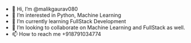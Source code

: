 - 👋 Hi, I’m @malikgaurav080
- 👀 I’m interested in Python, Machine Learning 
- 🌱 I’m currently learning FullStack Development
- 💞️ I’m looking to collaborate on Machine Learning and FullStack as well.
- 📫 How to reach me +918791034774

<!---
malikgaurav080/malikgaurav080 is a ✨ special ✨ repository because its `README.md` (this file) appears on your GitHub profile.
You can click the Preview link to take a look at your changes.
--->
